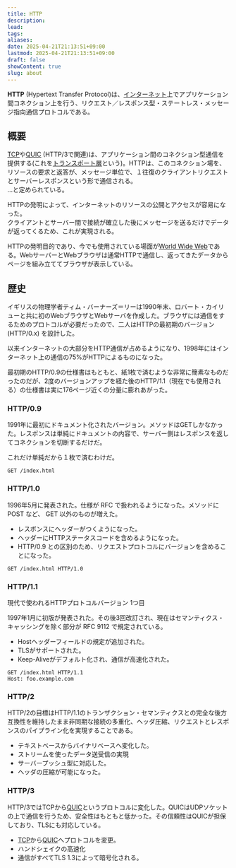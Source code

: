 ```yaml
---
title: HTTP
description: 
lead: 
tags: 
aliases: 
date: 2025-04-21T21:13:51+09:00
lastmod: 2025-04-21T21:13:51+09:00
draft: false
showContent: true
slug: about
---
```

**HTTP** (Hypertext Transfer Protocol)は、[インターネット](../../インターネット.md)上でアプリケーション間コネクション上を行う、リクエスト／レスポンス型・ステートレス・メッセージ指向通信プロトコルである。

## 概要
[TCP](../../transport/tcp/TCP.md)や[QUIC](../../transport/quic/QUIC.md) (HTTP/3で関連)は、アプリケーション間のコネクション型通信を提供する(これを[トランスポート層](../../transport/トランスポート層.md)という)。HTTPは、このコネクション場を、リソースの要求と返答が、メッセージ単位で、１往復のクライアントリクエストとサーバーレスポンスという形で通信される。  
...と定められている。

HTTPの発明によって、インターネットのリソースの公開とアクセスが容易になった。  
クライアントとサーバー間で接続が確立した後にメッセージを送るだけでデータが返ってくるため、これが実現される。

HTTPの発明目的であり、今でも使用されている場面が[World Wide Web](../../web/World%20Wide%20Web.md)である。WebサーバーとWebブラウザは通常HTTPで通信し、返ってきたデータからページを組み立ててブラウザが表示している。

## 歴史
イギリスの物理学者ティム・バーナーズ＝リーは1990年末、ロバート・カイリューと共に初のWebブラウザとWebサーバを作成した。ブラウザには通信をするためのプロトコルが必要だったので、二人はHTTPの最初期のバージョン(HTTP/0.x) を設計した。

以来インターネットの大部分をHTTP通信が占めるようになり、1998年にはインターネット上の通信の75%がHTTPによるものになった。

最初期のHTTP/0.9の仕様書はもともと、紙1枚で済むような非常に簡素なものだったのだが、2度のバージョンアップを経た後のHTTP/1.1（現在でも使用される）の仕様書は実に176ページ近くの分量に膨れあがった。 

### HTTP/0.9

1991年に最初にドキュメント化されたバージョン。メソッドはGETしかなかった。レスポンスは単純にドキュメントの内容で、サーバー側はレスポンスを返してコネクションを切断するだけだ。

これだけ単純だから１枚で済むわけだ。

```http
GET /index.html
```

### HTTP/1.0

1996年5月に発表された。仕様が RFC で扱われるようになった。メソッドに POST など、 GET 以外のものが増えた。

- レスポンスにヘッダーがつくようになった。
- ヘッダーにHTTPステータスコードを含めるようになった。
- HTTP/0.9 との区別のため、リクエストプロトコルにバージョンを含めることになった。

```http
GET /index.html HTTP/1.0
```

### HTTP/1.1

現代で使われるHTTPプロトコルバージョン 1つ目

1997年1月に初版が発表された。その後3回改訂され、現在はセマンティクス・キャッシングを除く部分が RFC 9112 で規定されている。

- Hostヘッダーフィールドの規定が追加された。
- TLSがサポートされた。
- Keep-Aliveがデフォルト化され、通信が高速化された。


```http
GET /index.html HTTP/1.1
Host: foo.example.com
```

### HTTP/2
HTTP/2の目標はHTTP/1.1のトランザクション・セマンティクスとの完全な後方互換性を維持したまま非同期な接続の多重化、ヘッダ圧縮、リクエストとレスポンスのパイプライン化を実現することである。

- テキストベースからバイナリベースへ変化した。
- ストリームを使ったデータ送受信の実現
- サーバープッシュ型に対応した。
- ヘッダの圧縮が可能になった。

### HTTP/3
HTTP/3ではTCPから[QUIC](../../transport/quic/QUIC.md)というプロトコルに変化した。QUICはUDPソケットの上で通信を行うため、安全性はもともと低かった。その信頼性はQUICが担保しており、TLSにも対応している。

- [TCP](../../transport/tcp/TCP.md)から[QUIC](../../transport/quic/QUIC.md)へプロトコルを変更。
- ハンドシェイクの高速化
- 通信がすべてTLS 1.3によって暗号化される。